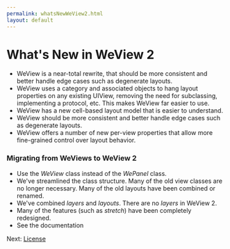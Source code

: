 ```yaml
---
permalink: whatsNewWeView2.html
layout: default
---
```


What's New in WeView 2
==

<!-- TEMPLATE START -->

* WeView is a near-total rewrite, that should be more consistent and better handle edge cases such
  as degenerate layouts.
* WeView uses a category and associated objects to hang layout properties on any existing UIView,
  removing the need for subclassing, implementing a protocol, etc.  This makes WeView far easier to
  use.
* WeView has a new cell-based layout model that is easier to understand.
* WeView should be more consistent and better handle edge cases such as degenerate layouts.
* WeView offers a number of new per-view properties that allow more fine-grained control over 
   layout behavior.

### Migrating from WeViews to WeView 2

* Use the _WeView_ class instead of the _WePanel_ class.  
* We've streamlined the class structure.  Many of the old view classes are no longer necessary. Many of the old layouts have been combined or renamed.
* We've combined _layers_ and _layouts_.  There are no _layers_ in WeView 2.
* Many of the features (such as _stretch_) have been completely redesigned.  
* See the documentation

<!-- TEMPLATE END -->

Next\: [License](License.html)